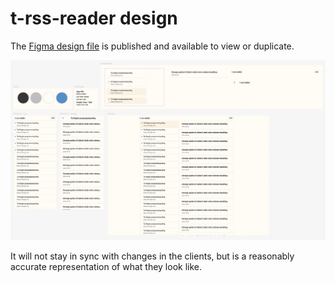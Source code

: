 # t-rss-reader design

The [Figma design file](https://www.figma.com/community/file/1212600217282894177) is published and available to view or duplicate.

![Screenshot of the t-rss-reader design file](./t-rss-reader-design.webp)

It will not stay in sync with changes in the clients, but is a reasonably accurate representation of what they look like.
